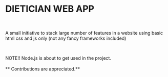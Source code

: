 **<h1>DIETICIAN WEB APP</h1>**
<br>
<p>A small initiative to stack large number of features in a website using basic html css and js only (not any fancy frameworks included)</p>
<br>
<p>NOTE!! Node.js is about to get used in the project. <br><br>
 ** Contributions are appreciated.**
</p>
